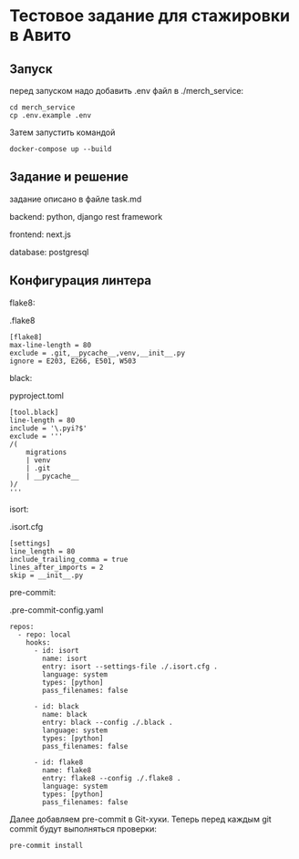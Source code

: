 # Тестовое задание для стажировки в Авито

## Запуск

перед запуском надо добавить .env файл в ./merch_service:
```
cd merch_service
cp .env.example .env
```

Затем запустить командой
```
docker-compose up --build
```

## Задание и решение

задание описано в файле task.md

backend: python, django rest framework

frontend: next.js

database: postgresql

## Конфигурация линтера

flake8:

.flake8
```
[flake8]
max-line-length = 80
exclude = .git,__pycache__,venv,__init__.py
ignore = E203, E266, E501, W503
```

black:

pyproject.toml
```
[tool.black]
line-length = 80
include = '\.pyi?$'
exclude = '''
/(
    migrations
    | venv
    | .git
    | __pycache__
)/
'''
```

isort:

.isort.cfg
```
[settings]
line_length = 80
include_trailing_comma = true
lines_after_imports = 2
skip = __init__.py

```

pre-commit:

.pre-commit-config.yaml
```
repos:
  - repo: local
    hooks:
      - id: isort
        name: isort
        entry: isort --settings-file ./.isort.cfg .
        language: system
        types: [python]
        pass_filenames: false

      - id: black
        name: black
        entry: black --config ./.black .
        language: system
        types: [python]
        pass_filenames: false

      - id: flake8
        name: flake8
        entry: flake8 --config ./.flake8 .
        language: system
        types: [python]
        pass_filenames: false
```
Далее добавляем pre-commit в Git-хуки. Теперь перед каждым git commit будут выполняться проверки:
```
pre-commit install
```
